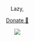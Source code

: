 <div class="container">
  <div align="center">
    <p>Lazy,</p>
    <p><a href="https://toss.me/magxxolia">Donate 🔗</a></p>
  </div>
  <div align="center">
    <img src="https://github-readme-stats-psi-eight-83.vercel.app/api/top-langs?username=hostagen&layout=donut-vertical&langs_count=20" />
  </div>
</div>
